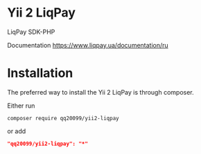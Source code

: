 Yii 2 LiqPay
=======

LiqPay SDK-PHP

Documentation https://www.liqpay.ua/documentation/ru

Installation
============

The preferred way to install the Yii 2 LiqPay is through composer.

Either run

```
composer require qq20099/yii2-liqpay
```

or add

```json
"qq20099/yii2-liqpay": "*"
```
